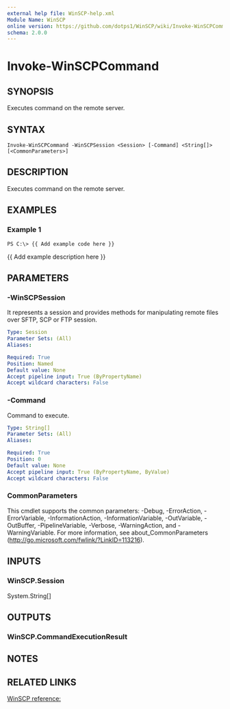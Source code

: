 ```yaml
---
external help file: WinSCP-help.xml
Module Name: WinSCP
online version: https://github.com/dotps1/WinSCP/wiki/Invoke-WinSCPCommand
schema: 2.0.0
---
```


# Invoke-WinSCPCommand

## SYNOPSIS
Executes command on the remote server.

## SYNTAX

```
Invoke-WinSCPCommand -WinSCPSession <Session> [-Command] <String[]> [<CommonParameters>]
```

## DESCRIPTION
Executes command on the remote server.

## EXAMPLES

### Example 1
```
PS C:\> {{ Add example code here }}
```

{{ Add example description here }}

## PARAMETERS

### -WinSCPSession
It represents a session and provides methods for manipulating remote files over SFTP, SCP or FTP session.

```yaml
Type: Session
Parameter Sets: (All)
Aliases:

Required: True
Position: Named
Default value: None
Accept pipeline input: True (ByPropertyName)
Accept wildcard characters: False
```

### -Command
Command to execute.

```yaml
Type: String[]
Parameter Sets: (All)
Aliases:

Required: True
Position: 0
Default value: None
Accept pipeline input: True (ByPropertyName, ByValue)
Accept wildcard characters: False
```

### CommonParameters
This cmdlet supports the common parameters: -Debug, -ErrorAction, -ErrorVariable, -InformationAction, -InformationVariable, -OutVariable, -OutBuffer, -PipelineVariable, -Verbose, -WarningAction, and -WarningVariable.
For more information, see about_CommonParameters (http://go.microsoft.com/fwlink/?LinkID=113216).

## INPUTS

### WinSCP.Session
System.String\[\]

## OUTPUTS

### WinSCP.CommandExecutionResult

## NOTES

## RELATED LINKS

[WinSCP reference:](https://winscp.net/eng/docs/library_session_executecommand)

